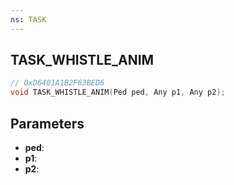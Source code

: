```yaml
---
ns: TASK
---
```

## TASK_WHISTLE_ANIM

```c
// 0xD6401A1B2F63BED6
void TASK_WHISTLE_ANIM(Ped ped, Any p1, Any p2);
```

## Parameters
* **ped**:
* **p1**:
* **p2**:
